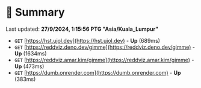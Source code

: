 # 📖 Summary
Last updated: **27/9/2024, 1:15:56 PTG "Asia/Kuala_Lumpur"**

- `GET` [https://hst.ujol.dev](https://hst.ujol.dev) - **Up** (689ms)
- `GET` [https://reddviz.deno.dev/gimme](https://reddviz.deno.dev/gimme) - **Up** (1634ms)
- `GET` [https://reddviz.amar.kim/gimme](https://reddviz.amar.kim/gimme) - **Up** (473ms)
- `GET` [https://dumb.onrender.com](https://dumb.onrender.com) - **Up** (383ms)
